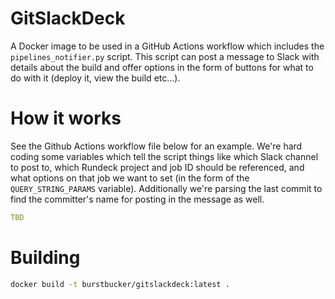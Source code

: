 # GitSlackDeck
A Docker image to be used in a GitHub Actions workflow which includes the
`pipelines_notifier.py` script. This script can post a message to Slack with
details about the build and offer options in the form of buttons for what to do
with it (deploy it, view the build etc...).

# How it works
See the Github Actions workflow file below for an example. We're
hard coding some variables which tell the script things like which Slack channel
to post to, which Rundeck project and job ID should be referenced, and what
options on that job we want to set (in the form of the `QUERY_STRING_PARAMS`
variable). Additionally we're parsing the last commit to find the committer's
name for posting in the message as well.

```yml
TBD
```

# Building
```bash
docker build -t burstbucker/gitslackdeck:latest .
```
